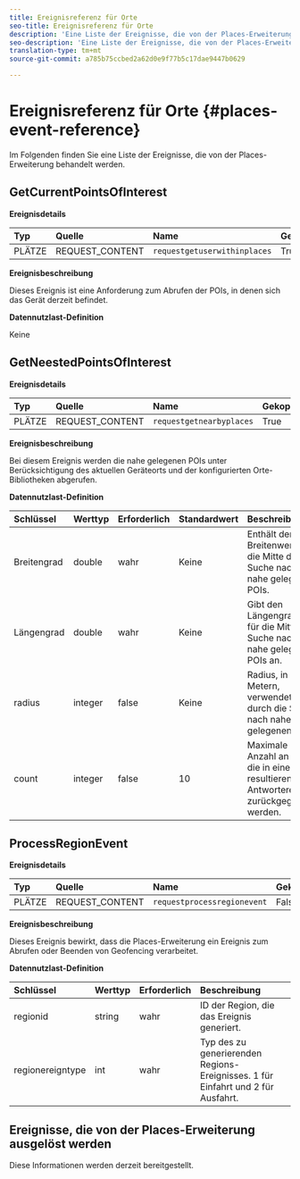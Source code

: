 ```yaml
---
title: Ereignisreferenz für Orte
seo-title: Ereignisreferenz für Orte
description: 'Eine Liste der Ereignisse, die von der Places-Erweiterung verarbeitet werden. '
seo-description: 'Eine Liste der Ereignisse, die von der Places-Erweiterung verarbeitet werden.  '
translation-type: tm+mt
source-git-commit: a785b75ccbed2a62d0e9f77b5c17dae9447b0629

---
```



# Ereignisreferenz für Orte {#places-event-reference}

Im Folgenden finden Sie eine Liste der Ereignisse, die von der Places-Erweiterung behandelt werden.

## GetCurrentPointsOfInterest

**Ereignisdetails**

| Typ | Quelle | Name | Gekoppelt |
| :--- | :--- | :--- | :--- |
| PLÄTZE | REQUEST_CONTENT | `requestgetuserwithinplaces` | True |

**Ereignisbeschreibung**

Dieses Ereignis ist eine Anforderung zum Abrufen der POIs, in denen sich das Gerät derzeit befindet.

**Datennutzlast-Definition**

Keine

## GetNeestedPointsOfInterest

**Ereignisdetails**

| Typ | Quelle | Name | Gekoppelt |
| :--- | :--- | :--- | :--- |
| PLÄTZE | REQUEST_CONTENT | `requestgetnearbyplaces` | True |

**Ereignisbeschreibung**

Bei diesem Ereignis werden die nahe gelegenen POIs unter Berücksichtigung des aktuellen Geräteorts und der konfigurierten Orte-Bibliotheken abgerufen.

**Datennutzlast-Definition**

| Schlüssel | Werttyp | Erforderlich | Standardwert | Beschreibung |
| :--- | :--- | :--- | :--- | :--- |
| Breitengrad | double | wahr | Keine | Enthält den Breitenwert für die Mitte der Suche nach nahe gelegenen POIs. |
| Längengrad | double | wahr | Keine | Gibt den Längengradwert für die Mitte der Suche nach nahe gelegenen POIs an. |
| radius | integer | false | Keine | Radius, in Metern, verwendet durch die Suche nach nahe gelegenen POIs. |
| count | integer | false | 10 | Maximale Anzahl an POIs, die in einem resultierenden Antwortereignis zurückgegeben werden. |

## ProcessRegionEvent

**Ereignisdetails**

| Typ | Quelle | Name | Gekoppelt |
| :--- | :--- | :--- | :--- |
| PLÄTZE | REQUEST_CONTENT | `requestprocessregionevent` | False |

**Ereignisbeschreibung**

Dieses Ereignis bewirkt, dass die Places-Erweiterung ein Ereignis zum Abrufen oder Beenden von Geofencing verarbeitet.

**Datennutzlast-Definition**

| Schlüssel | Werttyp | Erforderlich | Beschreibung |
| :--- | :--- | :--- | :--- |
| regionid | string | wahr | ID der Region, die das Ereignis generiert. |
| regionereigntype | int | wahr | Typ des zu generierenden Regions-Ereignisses. 1 für Einfahrt und 2 für Ausfahrt. |

## Ereignisse, die von der Places-Erweiterung ausgelöst werden

Diese Informationen werden derzeit bereitgestellt.

